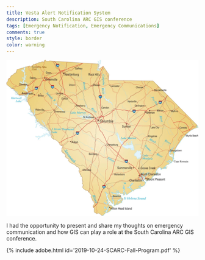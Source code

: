 ```yaml
---
title: Vesta Alert Notification System
description: South Carolina ARC GIS conference
tags: [Emergency Notification, Emergency Communications]
comments: true
style: border
color: warning
---
```


![South Carolina ARC GIS](/assets/img/sc-arc-gis.jpg)

I had the opportunity to present and share my thoughts on emergency communication and how GIS can play a role at the South Carolina ARC GIS conference.

{% include adobe.html id='2019-10-24-SCARC-Fall-Program.pdf' %}  
